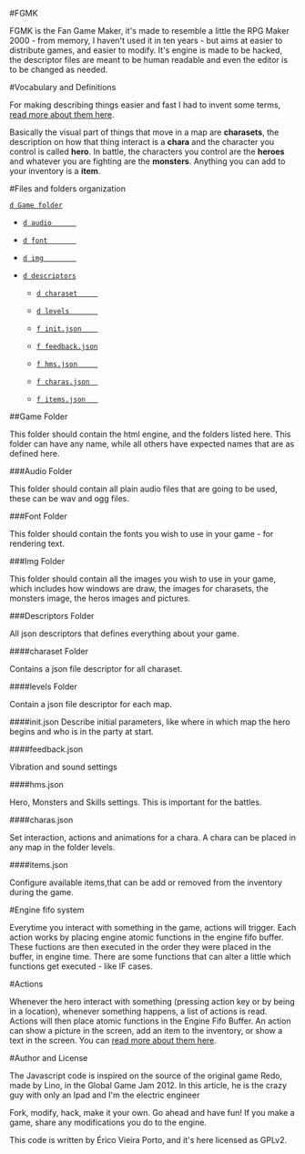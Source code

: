 #FGMK

FGMK is the Fan Game Maker, it's made to resemble a little the RPG Maker 2000 - from memory, I haven't used it in ten years - but aims at easier to distribute games, and easier to modify. It's engine is made to be hacked, the descriptor files are meant to be human readable and even the editor is to be changed as needed.

#Vocabulary and Definitions

For making describing things easier and fast I had to invent some terms, [read more about them here](terms.md).

Basically the visual part of things that move in a map are **charasets**, the description on how that thing interact is a **chara** and the character you control is called **hero**. In battle, the characters you control are the **heroes** and whatever you are fighting are the **monsters**. Anything you can add to your inventory is a **item**.

#Files and folders organization

[`d Game folder`](#game-folder)

* [`d audio      `](#audio-folder)

* [`d font       `](#font-folder)

* [`d img        `](#img-folder)

* [`d descriptors`](#descriptors-folder)

  * [`d charaset     `](#charaset-folder)

  * [`d levels       `](#levels-folder)

  * [`f init.json    `](#initjson)

  * [`f feedback.json`](#feedbackjson)

  * [`f hms.json     `](#hmsjson)

  * [`f charas.json  `](#charasjson)

  * [`f items.json   `](#itemsjson)

##Game Folder

This folder should contain the html engine, and the folders listed here. This folder can have any name, while all others have expected names that are as defined here.

###Audio Folder

This folder should contain all plain audio files that are going to be used, these can be wav and ogg files.

###Font Folder

This folder should contain the fonts you wish to use in your game - for rendering text.

###Img Folder

This folder should contain all the images you wish to use in your game, which includes how windows are draw, the images for charasets, the monsters image, the heros images and pictures.

###Descriptors Folder

All json descriptors that defines everything about your game.

####charaset Folder

Contains a json file descriptor for all charaset.

####levels Folder

Contain a json file descriptor for each map.

####init.json
Describe initial parameters, like where in which map the hero begins and who is in the party at start.

####feedback.json

Vibration and sound settings

####hms.json

Hero, Monsters and Skills settings. This is important for the battles.

####charas.json

Set interaction, actions and animations for a chara. A chara can be placed in any map in the folder levels.

####items.json

Configure available items,that can be add or removed from the inventory during the game.


#Engine fifo system

Everytime you interact with something in the game, actions will trigger. Each action works by placing engine atomic functions in the engine fifo buffer. These fuctions are then executed in the order they were placed in the buffer, in engine time. There are some functions that can alter a little which functions get executed - like IF cases.

#Actions

Whenever the hero interact with something (pressing action key or by being in a location), whenever something  happens, a list of actions is read. Actions will then place atomic functions in the Engine Fifo Buffer. An action can show a picture in the screen, add an item to the inventory, or show a text in the screen. You can [read more about them here](actions.md).

#Author and License

The Javascript code is inspired on the source of the original game Redo, made by Lino, in the Global Game Jam 2012. In this article, he is the crazy guy with only an Ipad and I'm the electric engineer

Fork, modify, hack, make it your own. Go ahead and have fun! If you make a game, share any modifications you do to the engine.

This code is written by Érico Vieira Porto, and it's here licensed as GPLv2.
